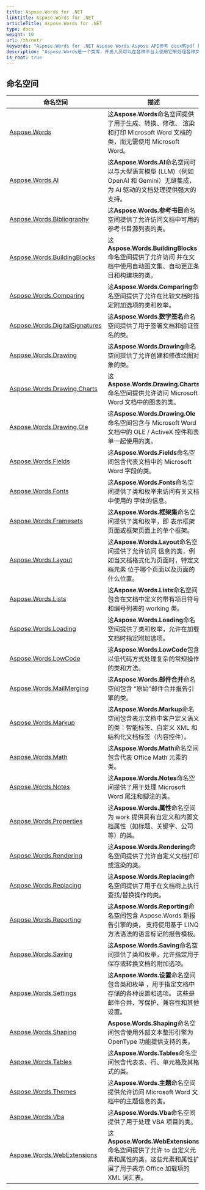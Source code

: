 ```yaml
---
title: Aspose.Words for .NET
linktitle: Aspose.Words for .NET
articleTitle: Aspose.Words for .NET
type: docs
weight: 10
url: /zh/net/
keywords: "Aspose.Words for .NET Aspose Words Aspose API参考 docx转pdf 比较 创建 编辑 word 拆分 bmp rtf odt open office html tiff doc dot wordml mobi chm txt md markdown xps svg ps postscript pcl epub azw3 kf8 png emf jpg gif 邮件合并 表格 报告 文档"
description: "Aspose.Words是一个类库，开发人员可以在各种平台上使用它来处理各种文档处理任务。"
is_root: true
---
```

## 命名空间

| 命名空间 | 描述 |
| --- | --- |
| [Aspose.Words](./aspose.words/) | 这**Aspose.Words**命名空间提供了用于生成、转换、修改、 渲染和打印 Microsoft Word 文档的类，而无需使用 Microsoft Word。 |
| [Aspose.Words.AI](./aspose.words.ai/) | 这**Aspose.Words.AI**命名空间可以与大型语言模型 (LLM)（例如 OpenAI 和 Gemini）无缝集成，为 AI 驱动的文档处理提供强大的支持。 |
| [Aspose.Words.Bibliography](./aspose.words.bibliography/) | 这**Aspose.Words.参考书目**命名空间提供了允许访问文档中可用的参考书目源列表的类。 |
| [Aspose.Words.BuildingBlocks](./aspose.words.buildingblocks/) | 这**Aspose.Words.BuildingBlocks**命名空间提供了允许访问 并在文档中使用自动图文集、自动更正条目和构建块的类。 |
| [Aspose.Words.Comparing](./aspose.words.comparing/) | 这**Aspose.Words.Comparing**命名空间提供了允许在比较文档时指定附加选项的类和枚举。 |
| [Aspose.Words.DigitalSignatures](./aspose.words.digitalsignatures/) | 这**Aspose.Words.数字签名**命名空间提供了用于签署文档和验证签名的类。 |
| [Aspose.Words.Drawing](./aspose.words.drawing/) | 这**Aspose.Words.Drawing**命名空间提供了允许创建和修改绘图对象的类。 |
| [Aspose.Words.Drawing.Charts](./aspose.words.drawing.charts/) | 这**Aspose.Words.Drawing.Charts**命名空间提供允许访问 Microsoft Word 文档中的图表的类。 |
| [Aspose.Words.Drawing.Ole](./aspose.words.drawing.ole/) | 这**Aspose.Words.Drawing.Ole**命名空间包含与 Microsoft Word 文档中的 OLE / ActiveX 控件和表单一起使用的类。 |
| [Aspose.Words.Fields](./aspose.words.fields/) | 这**Aspose.Words.Fields**命名空间包含代表文档中的 Microsoft Word 字段的类。 |
| [Aspose.Words.Fonts](./aspose.words.fonts/) | 这**Aspose.Words.Fonts**命名空间提供了类和枚举来访问有关文档中使用的 字体的信息。 |
| [Aspose.Words.Framesets](./aspose.words.framesets/) | 这**Aspose.Words.框架集**命名空间提供了类和枚举，即 表示框架页面或框架页面上的单个框架。 |
| [Aspose.Words.Layout](./aspose.words.layout/) | 这**Aspose.Words.Layout**命名空间提供了允许访问 信息的类，例如当文档格式化为页面时，特定文档元素 位于哪个页面以及页面的什么位置。 |
| [Aspose.Words.Lists](./aspose.words.lists/) | 这**Aspose.Words.Lists**命名空间包含在文档中定义的带有项目符号和编号列表的 working 类。 |
| [Aspose.Words.Loading](./aspose.words.loading/) | 这**Aspose.Words.Loading**命名空间提供了类和枚举，允许在加载文档时指定附加选项。 |
| [Aspose.Words.LowCode](./aspose.words.lowcode/) | 这**Aspose.Words.LowCode**包含以低代码方式处理复杂的常规操作的类和方法。 |
| [Aspose.Words.MailMerging](./aspose.words.mailmerging/) | 这**Aspose.Words.邮件合并**命名空间包含 “原始”邮件合并报告引擎的类。 |
| [Aspose.Words.Markup](./aspose.words.markup/) | 这**Aspose.Words.Markup**命名空间包含表示文档中客户定义语义的类：智能标签、自定义 XML 和结构化文档标签（内容控件）。 |
| [Aspose.Words.Math](./aspose.words.math/) | 这**Aspose.Words.Math**命名空间包含代表 Office Math 元素的类。 |
| [Aspose.Words.Notes](./aspose.words.notes/) | 这**Aspose.Words.Notes**命名空间提供了用于处理 Microsoft Word 尾注和脚注的类。 |
| [Aspose.Words.Properties](./aspose.words.properties/) | 这**Aspose.Words.属性**命名空间为 work 提供具有自定义和内置文档属性（如标题、关键字、公司等）的类。 |
| [Aspose.Words.Rendering](./aspose.words.rendering/) | 这**Aspose.Words.Rendering**命名空间提供了允许自定义文档打印或渲染的类。 |
| [Aspose.Words.Replacing](./aspose.words.replacing/) | 这**Aspose.Words.Replacing**命名空间提供了用于在文档树上执行查找/替换操作的类。 |
| [Aspose.Words.Reporting](./aspose.words.reporting/) | 这**Aspose.Words.Reporting**命名空间包含 Aspose.Words 新报告引擎的类， 支持使用基于 LINQ 方法语法的语言标记的报告模板。 |
| [Aspose.Words.Saving](./aspose.words.saving/) | 这**Aspose.Words.Saving**命名空间提供了类和枚举，允许指定用于保存或转换文档的附加选项。 |
| [Aspose.Words.Settings](./aspose.words.settings/) | 这**Aspose.Words.设置**命名空间包含类和枚举 ，用于指定文档中存储的各种设置和选项。 这些是邮件合并、写保护、兼容性和其他设置。 |
| [Aspose.Words.Shaping](./aspose.words.shaping/) | **Aspose.Words.Shaping**命名空间包含使用外部文本整形引擎为 OpenType 功能提供支持的类。 |
| [Aspose.Words.Tables](./aspose.words.tables/) | 这**Aspose.Words.Tables**命名空间包含代表表、行、单元格及其格式的类。 |
| [Aspose.Words.Themes](./aspose.words.themes/) | 这**Aspose.Words.主题**命名空间提供允许访问 Microsoft Word 文档中的主题信息的类。 |
| [Aspose.Words.Vba](./aspose.words.vba/) | 这**Aspose.Words.Vba**命名空间提供了用于处理 VBA 项目的类。 |
| [Aspose.Words.WebExtensions](./aspose.words.webextensions/) | 这**Aspose.Words.WebExtensions**命名空间提供了允许 to 自定义元素和属性的类，这些元素和属性扩展了用于表示 Office 加载项的 XML 词汇表。 |

